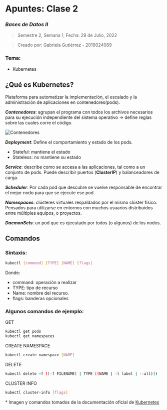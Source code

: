 # Apuntes: Clase 2

### _Bases de Datos II_

>Semestre 2, Semana 1, Fecha: 29 de Julio, 2022

>Creado por: Gabriela Gutiérrez - 2019024089

### Tema:
- Kubernetes

## ¿Qué es Kubernetes?
Plataforma para automatizar la implementación, el escalado y la administración de aplicaciones en contenedores(pods).

_**Contenedores**_: agrupan el programa con todos los archivos necesarios para su ejecución independiente del sistema operativo -> define reglas sobre las cuales corre el código.

![Contenedores](https://d33wubrfki0l68.cloudfront.net/e7b766e0175f30ae37f7e0e349b87cfe2034a1ae/3e391/images/docs/why_containers.svg)

_**Deployment**_: Define el comportamiento y estado de los pods.
- Stateful: mantiene el estado
- Stateless: no mantiene su estado

_**Service**_: describe como se accesa a las aplicaciones, tal como a un conjunto de pods. Puede describir puertos (**ClusterIP**) y balanceadores de carga.

_**Scheduler**_: Por cada pod que descubre se vuelve responsable de encontrar el mejor nodo para que se ejecute ese pod.

_**Namespaces**_: clústeres virtuales respaldados por el mismo clúster físico. Pensados para utilizarse en entornos con muchos usuarios distribuidos entre múltiples equipos, o proyectos.

_**DaemonSets**_: un pod que es ejecutado por todos (o algunos) de los nodos.

## Comandos

### Sintaxis:

```sh
kubectl [command] [TYPE] [NAME] [flags]
```

Donde:
- command: operación a realizar
- TYPE: tipo de recurso
- Name: nombre del recurso.
- flags: banderas opcionales

### Algunos comandos de ejemplo:

GET
```sh
kubectl get pods
kubectl get namespaces
```
CREATE NAMESPACE
```sh
kubectl create namespace [NAME]
```
DELETE
```sh
kubectl delete –f ([-f FILENAME] | TYPE [(NAME | -l label | --all)])
```
CLUSTER INFO
```sh
kubectl cluster-info [flags]
```



\* Imagen y comandos tomados de la documentación oficial de [Kubernetes](https://kubernetes.io/docs/home/)